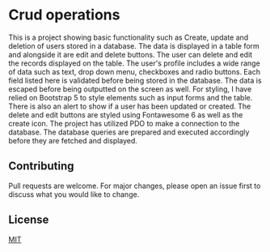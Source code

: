 # Crud operations

This is a project showing basic functionality such as Create, update and deletion of users stored in a database. The data is displayed in a table form and alongside it are edit and delete buttons. The user can delete and edit the records displayed on the table.
The user's profile includes a wide range of data such as text, drop down menu, checkboxes and radio buttons. Each field listed here is validated before being stored in the database. The data is escaped before being outputted on the screen as well.
For styling, I have relied on Bootstrap 5 to style elements such as input forms and the table. There is also an alert to show if a user has been updated or created.
The delete and edit buttons are styled using Fontawesome 6 as well as the create icon. The project has utilized PDO to make a connection to the database. The database queries are prepared and executed accordingly before they are fetched and displayed. 


## Contributing

Pull requests are welcome. For major changes, please open an issue first
to discuss what you would like to change.


## License

[MIT](https://choosealicense.com/licenses/mit/)
